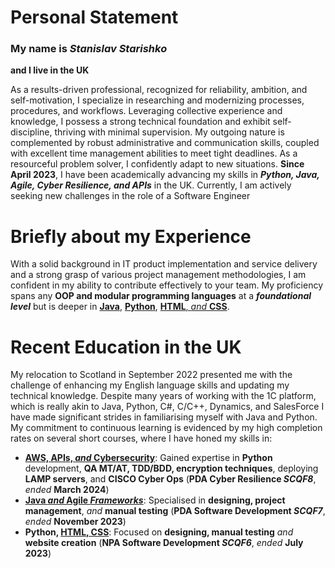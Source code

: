 # Personal Statement
### My name is *Stanislav Starishko*
**and I live in the UK**

As a results-driven professional, recognized for reliability, ambition, and self-motivation, I specialize in researching and modernizing processes, procedures, and workflows. Leveraging collective experience and knowledge, I possess a strong technical foundation and exhibit self-discipline, thriving with minimal supervision. My outgoing nature is complemented by robust administrative and communication skills, coupled with excellent time management abilities to meet tight deadlines. As a resourceful problem solver, I confidently adapt to new situations. **Since April 2023**, I have been academically advancing my skills in ***Python, Java, Agile, Cyber Resilience, and APIs*** in the UK. Currently, I am actively seeking new challenges in the role of a Software Engineer

# Briefly about my Experience

With a solid background in IT product implementation and service delivery and a strong grasp of various project management methodologies, I am confident in my ability to contribute effectively to your team. My proficiency spans any **OOP and modular programming languages** at a ***foundational level*** but is deeper in [**Java**](https://github.com/StanStarishko/Portfolio/tree/main/Java), [**Python**](https://github.com/StanStarishko/Portfolio/tree/main/Python), [**HTML**, *and* **CSS**](https://github.com/StanStarishko/Portfolio/tree/main/HTML-CSSR-JS).

# Recent Education in the UK
My relocation to Scotland in September 2022 presented me with the challenge of enhancing my English language skills and updating my technical knowledge. Despite many years of working with the 1C platform, which is really akin to Java, Python, C#, C/C++, Dynamics, and SalesForce I have made significant strides in familiarising myself with Java and Python. My commitment to continuous learning is evidenced by my high completion rates on several short courses, where I have honed my skills in:
- [**AWS, APIs, *and* Cybersecurity**](https://github.com/StanStarishko/Portfolio/tree/main/Python/Software%20Security%20Project): Gained expertise in **Python** development, **QA MT/AT, TDD/BDD, encryption techniques**, deploying **LAMP servers**, and **CISCO Cyber Ops** (**PDA Cyber Resilience *SCQF8***, *ended* **March 2024**)
- [**Java *and* Agile *Frameworks***](https://github.com/StanStarishko/Portfolio/tree/main/Java/Glasgow%20Clyde%20Runners%20Club): Specialised in **designing, project management**, *and* **manual testing** (**PDA Software Development *SCQF7***, *ended* **November 2023**)
- **Python, [HTML, CSS](https://github.com/StanStarishko/Portfolio/tree/main/HTML-CSSR-JS/Abbington-Farm)**: Focused on **designing, manual testing** *and* **website creation** (**NPA Software Development *SCQF6***, *ended* **July 2023**)
